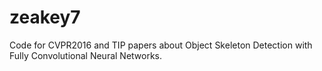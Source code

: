 # zeakey7
Code for CVPR2016 and TIP papers about Object Skeleton Detection with Fully Convolutional Neural Networks.
